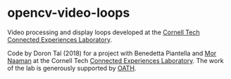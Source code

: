 # opencv-video-loops

Video processing and display loops developed at the [Cornell Tech
Connected Experiences Laboratory](http://cx.jacobs.cornell.edu/).

Code by Doron Tal (2018) for a project with 
Benedetta Piantella and [Mor
Naaman](https://people.jacobs.cornell.edu/mor/) at the Cornell
Tech [Connected Experiences
Laboratory](http://cx.jacobs.cornell.edu/). The work of the lab is generously supported by
[OATH](https://www.oath.com/).
